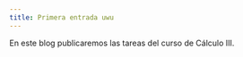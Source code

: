 ```yaml
---
title: Primera entrada uwu
---
```


En este blog publicaremos las tareas del curso de Cálculo III.

